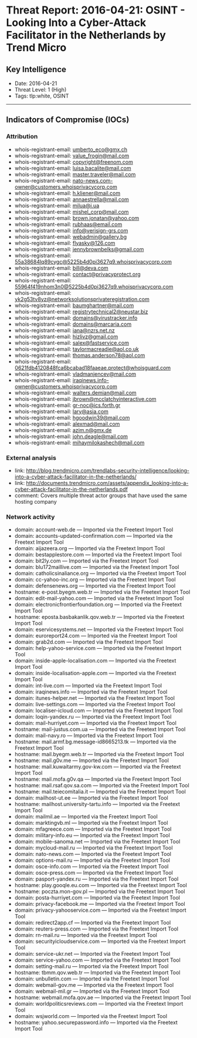 # Threat Report: 2016-04-21: OSINT - Looking Into a Cyber-Attack Facilitator in the Netherlands by Trend Micro


## Key Intelligence
* Date: 2016-04-21
* Threat Level: 1 (High)
* Tags: tlp:white, OSINT

---

## Indicators of Compromise (IOCs)
### Attribution
* whois-registrant-email: umberto_eco@gmx.ch
* whois-registrant-email: value_frogin@mail.com
* whois-registrant-email: copyright@freenom.com
* whois-registrant-email: luisa.bacalite@mail.com
* whois-registrant-email: master.traveler@mail.com
* whois-registrant-email: nato-news.com-owner@customers.whoisprivacycorp.com
* whois-registrant-email: h.kliener@mail.com
* whois-registrant-email: annaestrella@mail.com
* whois-registrant-email: milua@i.ua
* whois-registrant-email: mishel_corp@mail.com
* whois-registrant-email: brown.jonatan@yahoo.com
* whois-registrant-email: rubhaas@email.com
* whois-registrant-email: info@verisign-grs.com
* whois-registrant-email: webadmin@gallery.bg
* whois-registrant-email: flyasky@126.com
* whois-registrant-email: jennybrownbelks@gmail.com
* whois-registrant-email: 55a38684lq89cygc@5225b4d0pi3627q9.whoisprivacycorp.com
* whois-registrant-email: bill@deva.com
* whois-registrant-email: contact@privacyprotect.org
* whois-registrant-email: 55964f419nhom3n0@5225b4d0pi3627q9.whoisprivacycorp.com
* whois-registrant-email: yk2g53tv8yz@networksolutionsprivateregistration.com
* whois-registrant-email: baumghartner@mail.com
* whois-registrant-email: registrytechnical2@neustar.biz
* whois-registrant-email: domains@virustracker.info
* whois-registrant-email: domains@marcaria.com
* whois-registrant-email: iana@nzrs.net.nz
* whois-registrant-email: hizlivz@gmail.com
* whois-registrant-email: salex@fastservice.com
* whois-registrant-email: taylormacreadie@aol.co.uk
* whois-registrant-email: thomas.anderson78@aol.com
* whois-registrant-email: 0621fdb4120848fca6bcabad18faaeae.protect@whoisguard.com
* whois-registrant-email: vladmanjencev@mail.com
* whois-registrant-email: iraqinews.info-owner@customers.whoisprivacycorp.com
* whois-registrant-email: walters.demian@mail.com
* whois-registrant-email: jbrown@mcclatchyinteractive.com
* whois-registrant-email: gr-noc@ics.forth.gr
* whois-registrant-email: lary@asia.com
* whois-registrant-email: hgoodwin39@mail.com
* whois-registrant-email: alexmad@mail.com
* whois-registrant-email: azim.n@gmx.de
* whois-registrant-email: john.deagle@mail.com
* whois-registrant-email: mihaymilokashech@mail.com

### External analysis
* link: http://blog.trendmicro.com/trendlabs-security-intelligence/looking-into-a-cyber-attack-facilitator-in-the-netherlands/
* link: http://documents.trendmicro.com/assets/appendix_looking-into-a-cyber-attack-facilitator-in-the-netherlands.pdf
* comment: Covers multiple threat actor groups that have used the same hosting company

### Network activity
* domain: account-web.de — Imported via the Freetext Import Tool
* domain: accounts-updated-confirmation.com — Imported via the Freetext Import Tool
* domain: aijazeera.org — Imported via the Freetext Import Tool
* domain: bestapplestore.com — Imported via the Freetext Import Tool
* domain: bit2ly.com — Imported via the Freetext Import Tool
* domain: blu172maillive.com — Imported via the Freetext Import Tool
* domain: catholicsinaliance.org — Imported via the Freetext Import Tool
* domain: cc-yahoo-inc.org — Imported via the Freetext Import Tool
* domain: defensenews.org — Imported via the Freetext Import Tool
* hostname: e-post.byegm.web.tr — Imported via the Freetext Import Tool
* domain: edit-mail-yahoo.com — Imported via the Freetext Import Tool
* domain: electronicfrontierfoundation.org — Imported via the Freetext Import Tool
* hostname: eposta.basbakanlik.qov.web.tr — Imported via the Freetext Import Tool
* domain: eservicesystems.net — Imported via the Freetext Import Tool
* domain: euroreport24.com — Imported via the Freetext Import Tool
* domain: grab2d.com — Imported via the Freetext Import Tool
* domain: help-yahoo-service.com — Imported via the Freetext Import Tool
* domain: inside-apple-localisation.com — Imported via the Freetext Import Tool
* domain: inside-localisation-apple.com — Imported via the Freetext Import Tool
* domain: int-live.com — Imported via the Freetext Import Tool
* domain: iraqinews.info — Imported via the Freetext Import Tool
* domain: itunes-helper.net — Imported via the Freetext Import Tool
* domain: live-settings.com — Imported via the Freetext Import Tool
* domain: localiser-icloud.com — Imported via the Freetext Import Tool
* domain: loqin-yandex.ru — Imported via the Freetext Import Tool
* domain: mail-hurriyet.com — Imported via the Freetext Import Tool
* hostname: mail-justus.com.ua — Imported via the Freetext Import Tool
* domain: mail-navy.ro — Imported via the Freetext Import Tool
* hostname: mail.armf.bg.message-id8665213.tk — Imported via the Freetext Import Tool
* hostname: mail.byegm.web.tr — Imported via the Freetext Import Tool
* hostname: mail.g0v.me — Imported via the Freetext Import Tool
* hostname: mail.kuwaitarmy.gov-kw.com — Imported via the Freetext Import Tool
* hostname: mail.mofa.g0v.qa — Imported via the Freetext Import Tool
* hostname: mail.rsaf.qov.sa.com — Imported via the Freetext Import Tool
* hostname: mail.teiecomitalia.it — Imported via the Freetext Import Tool
* domain: mailhost-ut.ee — Imported via the Freetext Import Tool
* hostname: mailhost.university-tartu.info — Imported via the Freetext Import Tool
* domain: mailmil.ae — Imported via the Freetext Import Tool
* domain: marktingvb.ml — Imported via the Freetext Import Tool
* domain: mfagreece.com — Imported via the Freetext Import Tool
* domain: military-info.eu — Imported via the Freetext Import Tool
* domain: mobile-sanoma.net — Imported via the Freetext Import Tool
* domain: mycloud-mail.ru — Imported via the Freetext Import Tool
* domain: nato-news.com — Imported via the Freetext Import Tool
* domain: options-mail.ru — Imported via the Freetext Import Tool
* domain: osce-info.com — Imported via the Freetext Import Tool
* domain: osce-press.com — Imported via the Freetext Import Tool
* domain: pasport-yandex.ru — Imported via the Freetext Import Tool
* hostname: play.gooqle.eu.com — Imported via the Freetext Import Tool
* hostname: poczta.mon-gov.pl — Imported via the Freetext Import Tool
* domain: posta-hurriyet.com — Imported via the Freetext Import Tool
* domain: privacy-facebook.me — Imported via the Freetext Import Tool
* domain: privacy-yahooservice.com — Imported via the Freetext Import Tool
* domain: redirect2app.cf — Imported via the Freetext Import Tool
* domain: reuters-press.com — Imported via the Freetext Import Tool
* domain: rn-mail.ru — Imported via the Freetext Import Tool
* domain: securityicloudservice.com — Imported via the Freetext Import Tool
* domain: service-ukr.net — Imported via the Freetext Import Tool
* domain: service-yahoo.com — Imported via the Freetext Import Tool
* domain: setting-mail.ru — Imported via the Freetext Import Tool
* hostname: tbmm.qov.web.tr — Imported via the Freetext Import Tool
* domain: unbulletin.com — Imported via the Freetext Import Tool
* domain: webmail-gov.me — Imported via the Freetext Import Tool
* domain: webmail-mil.gr — Imported via the Freetext Import Tool
* hostname: webmail.mofa.qov.ae — Imported via the Freetext Import Tool
* domain: worldpoliticsreviews.com — Imported via the Freetext Import Tool
* domain: wsjworld.com — Imported via the Freetext Import Tool
* hostname: yahoo.securepassword.info — Imported via the Freetext Import Tool
